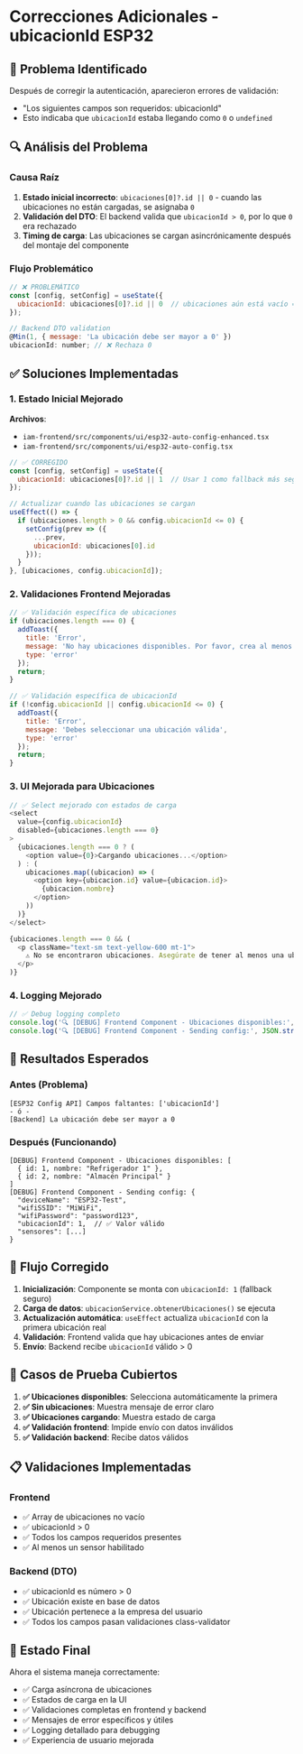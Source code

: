 # Correcciones Adicionales - ubicacionId ESP32

## 🚨 Problema Identificado
Después de corregir la autenticación, aparecieron errores de validación:
- "Los siguientes campos son requeridos: ubicacionId"
- Esto indicaba que `ubicacionId` estaba llegando como `0` o `undefined`

## 🔍 Análisis del Problema

### Causa Raíz
1. **Estado inicial incorrecto**: `ubicaciones[0]?.id || 0` - cuando las ubicaciones no están cargadas, se asignaba `0`
2. **Validación del DTO**: El backend valida que `ubicacionId > 0`, por lo que `0` era rechazado
3. **Timing de carga**: Las ubicaciones se cargan asincrónicamente después del montaje del componente

### Flujo Problemático
```javascript
// ❌ PROBLEMÁTICO
const [config, setConfig] = useState({
  ubicacionId: ubicaciones[0]?.id || 0  // ubicaciones aún está vacío = 0
});

// Backend DTO validation
@Min(1, { message: 'La ubicación debe ser mayor a 0' })
ubicacionId: number; // ❌ Rechaza 0
```

## ✅ Soluciones Implementadas

### 1. Estado Inicial Mejorado
**Archivos**: 
- `iam-frontend/src/components/ui/esp32-auto-config-enhanced.tsx`
- `iam-frontend/src/components/ui/esp32-auto-config.tsx`

```javascript
// ✅ CORREGIDO
const [config, setConfig] = useState({
  ubicacionId: ubicaciones[0]?.id || 1  // Usar 1 como fallback más seguro
});

// Actualizar cuando las ubicaciones se cargan
useEffect(() => {
  if (ubicaciones.length > 0 && config.ubicacionId <= 0) {
    setConfig(prev => ({
      ...prev,
      ubicacionId: ubicaciones[0].id
    }));
  }
}, [ubicaciones, config.ubicacionId]);
```

### 2. Validaciones Frontend Mejoradas
```javascript
// ✅ Validación específica de ubicaciones
if (ubicaciones.length === 0) {
  addToast({
    title: 'Error',
    message: 'No hay ubicaciones disponibles. Por favor, crea al menos una ubicación primero.',
    type: 'error'
  });
  return;
}

// ✅ Validación específica de ubicacionId
if (!config.ubicacionId || config.ubicacionId <= 0) {
  addToast({
    title: 'Error',
    message: 'Debes seleccionar una ubicación válida',
    type: 'error'
  });
  return;
}
```

### 3. UI Mejorada para Ubicaciones
```javascript
// ✅ Select mejorado con estados de carga
<select
  value={config.ubicacionId}
  disabled={ubicaciones.length === 0}
>
  {ubicaciones.length === 0 ? (
    <option value={0}>Cargando ubicaciones...</option>
  ) : (
    ubicaciones.map((ubicacion) => (
      <option key={ubicacion.id} value={ubicacion.id}>
        {ubicacion.nombre}
      </option>
    ))
  )}
</select>

{ubicaciones.length === 0 && (
  <p className="text-sm text-yellow-600 mt-1">
    ⚠️ No se encontraron ubicaciones. Asegúrate de tener al menos una ubicación creada.
  </p>
)}
```

### 4. Logging Mejorado
```javascript
// ✅ Debug logging completo
console.log('🔍 [DEBUG] Frontend Component - Ubicaciones disponibles:', ubicaciones);
console.log('🔍 [DEBUG] Frontend Component - Sending config:', JSON.stringify(config, null, 2));
```

## 🎯 Resultados Esperados

### Antes (Problema)
```
[ESP32 Config API] Campos faltantes: ['ubicacionId']
- ó -
[Backend] La ubicación debe ser mayor a 0
```

### Después (Funcionando)
```
[DEBUG] Frontend Component - Ubicaciones disponibles: [
  { id: 1, nombre: "Refrigerador 1" },
  { id: 2, nombre: "Almacén Principal" }
]
[DEBUG] Frontend Component - Sending config: {
  "deviceName": "ESP32-Test",
  "wifiSSID": "MiWiFi", 
  "wifiPassword": "password123",
  "ubicacionId": 1,  // ✅ Valor válido
  "sensores": [...]
}
```

## 🔄 Flujo Corregido

1. **Inicialización**: Componente se monta con `ubicacionId: 1` (fallback seguro)
2. **Carga de datos**: `ubicacionService.obtenerUbicaciones()` se ejecuta
3. **Actualización automática**: `useEffect` actualiza `ubicacionId` con la primera ubicación real
4. **Validación**: Frontend valida que hay ubicaciones antes de enviar
5. **Envío**: Backend recibe `ubicacionId` válido > 0

## 🧪 Casos de Prueba Cubiertos

1. **✅ Ubicaciones disponibles**: Selecciona automáticamente la primera
2. **✅ Sin ubicaciones**: Muestra mensaje de error claro
3. **✅ Ubicaciones cargando**: Muestra estado de carga
4. **✅ Validación frontend**: Impide envío con datos inválidos
5. **✅ Validación backend**: Recibe datos válidos

## 📋 Validaciones Implementadas

### Frontend
- ✅ Array de ubicaciones no vacío
- ✅ ubicacionId > 0
- ✅ Todos los campos requeridos presentes
- ✅ Al menos un sensor habilitado

### Backend (DTO)
- ✅ ubicacionId es número > 0
- ✅ Ubicación existe en base de datos
- ✅ Ubicación pertenece a la empresa del usuario
- ✅ Todos los campos pasan validaciones class-validator

## 🎉 Estado Final

Ahora el sistema maneja correctamente:
- ✅ Carga asíncrona de ubicaciones
- ✅ Estados de carga en la UI
- ✅ Validaciones completas en frontend y backend
- ✅ Mensajes de error específicos y útiles
- ✅ Logging detallado para debugging
- ✅ Experiencia de usuario mejorada



